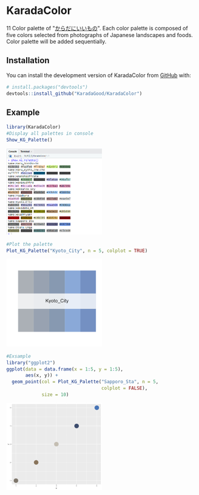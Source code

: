 # KaradaColor

<!-- badges: start -->

<!-- badges: end -->

11 Color palette of "[からだにいいもの](https://www.karada-good.net/)". Each color palette is composed of five colors selected from photographs of Japanese landscapes and foods. Color palette will be added sequentially.



## Installation

You can install the development version of KaradaColor from [GitHub](https://github.com/) with:

``` r
# install.packages("devtools")
devtools::install_github("KaradaGood/KaradaColor")
```

## Example

``` r
library(KaradaColor)
#Display all palettes in console
Show_KG_Palette()
```

<img src="man/figures/Show_KG_Palette.png" width="50%"/>

``` r
#Plot the palette
Plot_KG_Palette("Kyoto_City", n = 5, colplot = TRUE)
```

<img src="man/figures/Plot_KG_Palette.png" width="50%"/>

``` r
#Exsample
library("ggplot2")
ggplot(data = data.frame(x = 1:5, y = 1:5),
       aes(x, y)) +
  geom_point(col = Plot_KG_Palette("Sapporo_Sta", n = 5,
                                   colplot = FALSE),
             size = 10)
```

<img src="man/figures/ex_plot.png" width="50%"/>
